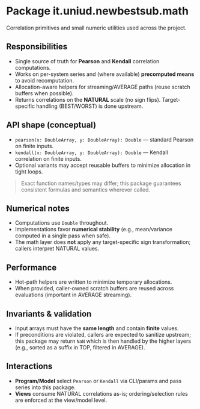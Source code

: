 # Package it.uniud.newbestsub.math

Correlation primitives and small numeric utilities used across the project.

## Responsibilities
- Single source of truth for **Pearson** and **Kendall** correlation computations.
- Works on per-system series and (where available) **precomputed means** to avoid recomputation.
- Allocation-aware helpers for streaming/AVERAGE paths (reuse scratch buffers when possible).
- Returns correlations on the **NATURAL** scale (no sign flips). Target-specific handling (BEST/WORST) is done upstream.

## API shape (conceptual)
- `pearson(x: DoubleArray, y: DoubleArray): Double` — standard Pearson on finite inputs.
- `kendall(x: DoubleArray, y: DoubleArray): Double` — Kendall correlation on finite inputs.
- Optional variants may accept reusable buffers to minimize allocation in tight loops.

> Exact function names/types may differ; this package guarantees consistent formulas and semantics wherever called.

## Numerical notes
- Computations use `Double` throughout.
- Implementations favor **numerical stability** (e.g., mean/variance computed in a single pass when safe).
- The math layer does **not** apply any target-specific sign transformation; callers interpret NATURAL values.

## Performance
- Hot-path helpers are written to minimize temporary allocations.
- When provided, caller-owned scratch buffers are reused across evaluations (important in AVERAGE streaming).

## Invariants & validation
- Input arrays must have the **same length** and contain **finite** values.
- If preconditions are violated, callers are expected to sanitize upstream; this package may return `NaN` which is then
  handled by the higher layers (e.g., sorted as a suffix in TOP, filtered in AVERAGE).

## Interactions
- **Program/Model** select `Pearson` or `Kendall` via CLI/params and pass series into this package.
- **Views** consume NATURAL correlations as-is; ordering/selection rules are enforced at the view/model level.
